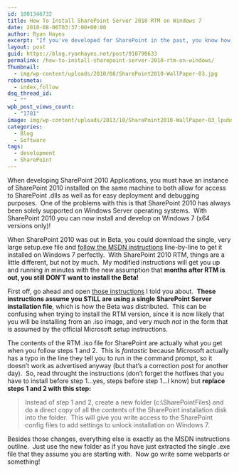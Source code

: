 ```yaml
---
id: 1001346732
title: How To Install SharePoint Server 2010 RTM on Windows 7
date: 2010-08-06T03:37:00+00:00
author: Ryan Hayes
excerpt: "If you've developed for SharePoint in the past, you know how painful it is to have to do all development on a Windows Server machine.  In this article, I'll show you how to get SharePoint 2010 up and running on your Windows 7 development box."
layout: post
guid: https://blog.ryanhayes.net/post/910790633
permalink: /how-to-install-sharepoint-server-2010-rtm-on-windows/
Thumbnail:
  - img/wp-content/uploads/2010/08/SharePoint2010-WallPaper-03.jpg
robotsmeta:
  - index,follow
dsq_thread_id:
  - ""
wpb_post_views_count:
  - "1781"
image: img/wp-content/uploads/2013/10/SharePoint2010-WallPaper-03_lpubqc.jpg
categories:
  - Blog
  - Software
tags:
  - development
  - SharePoint
---
```

When developing SharePoint 2010 Applications, you must have an instance of SharePoint 2010 installed on the same machine to both allow for access to SharePoint .dlls as well as for easy deployment and debugging purposes.  One of the problems with this is that SharePoint 2010 has always been solely supported on Windows Server operating systems.  With SharePoint 2010 you can now install and develop on Windows 7 (x64 versions only)!<!--more-->

When SharePoint 2010 was out in Beta, you could download the single, very large setup.exe file and [follow the MSDN instructions](https://msdn.microsoft.com/en-us/library/ee554869%28office.14%29.aspx) line-by-line to get it installed on Windows 7 perfectly.  With SharePoint 2010 RTM, things are a little different, but not by much.  My modified instructions will get you up and running in minutes with the new assumption that **months after RTM is out, you still DON’T want to install the Beta!**

First off, go ahead and open [those instructions](https://msdn.microsoft.com/en-us/library/ee554869%28office.14%29.aspx) I told you about.  **These instructions assume you STILL are using a single SharePoint Server installation file**, which is how the Beta was distributed.  This can be confusing when trying to install the RTM version, since it is now likely that you will be installing from an .iso image, and very much _not_ in the form that is assumed by the official Microsoft setup instructions.

The contents of the RTM .iso file for SharePoint are actually what you get when you follow steps 1 and 2.  This is _fantastic_ because Microsoft actually has a typo in the line they tell you to run in the command prompt, so it doesn’t work as advertised anyway (but that’s a correction post for another day).  So, read throught the instructions (don’t forget the hotfixes that you have to install before step 1…yes, steps before step 1…I know) but **replace steps 1 and 2 with this step:**

> Instead of step 1 and 2, create a new folder (c:\SharePointFiles) and do a direct copy of all the contents of the SharePoint installation disk into the folder.  This will give you write access to the SharePoint config files to add settings to unlock installation on Windows 7.

Besides those changes, everything else is exactly as the MSDN instructions outline.  Just use the new folder as if you have just extracted the single .exe file that they assume you are starting with.  Now go write some webparts or something!